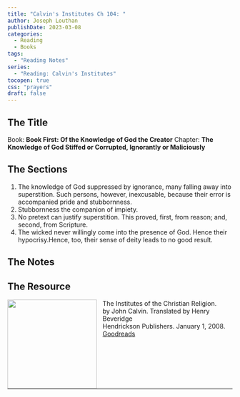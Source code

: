 ```yaml
---
title: "Calvin's Institutes Ch 104: "
author: Joseph Louthan
publishDate: 2023-03-08
categories:
  - Reading
  - Books
tags:
  - "Reading Notes"
series:
  - "Reading: Calvin's Institutes"
tocopen: true
css: "prayers"
draft: false
---
```


## The Title

Book: **Book First: Of the Knowledge of God the Creator**
Chapter: **The Knowledge of God Stiffed or Corrupted, Ignorantly or Maliciously**

## The Sections

1. The knowledge of God suppressed by ignorance, many falling away into superstition. Such persons, however, inexcusable, because their error is accompanied pride and stubbornness.
2. Stubbornness the companion of impiety.
3. No pretext can justify superstition. This proved, first, from reason; and, second, from Scripture.
4. The wicked never willingly come into the presence of God. Hence their hypocrisy.Hence, too, their sense of deity leads to no good result.

## The Notes

## The Resource

<p style="clear:both;">

<img src="https://theologic.us/images/resources/book-calvin-beveridge-institutes.jpg" align="left" width="200" style="padding-right: 10px" />The Institutes of the Christian Religion.  
by John Calvin.  Translated by Henry Beveridge  
Hendrickson Publishers. January 1, 2008.  
[Goodreads](https://www.goodreads.com/book/show/1155340.Institutes_of_the_Christian_Religion)

<p style="clear:both;">

---
